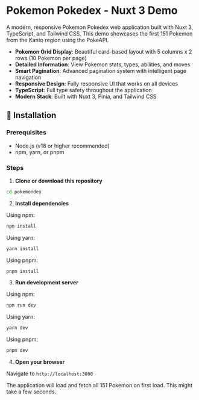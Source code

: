 # Pokemon Pokedex - Nuxt 3 Demo

A modern, responsive Pokemon Pokedex web application built with Nuxt 3, TypeScript, and Tailwind CSS. This demo showcases the first 151 Pokemon from the Kanto region using the PokeAPI.

- **Pokemon Grid Display**: Beautiful card-based layout with 5 columns x 2 rows (10 Pokemon per page)
- **Detailed Information**: View Pokemon stats, types, abilities, and moves
- **Smart Pagination**: Advanced pagination system with intelligent page navigation
- **Responsive Design**: Fully responsive UI that works on all devices
- **TypeScript**: Full type safety throughout the application
- **Modern Stack**: Built with Nuxt 3, Pinia, and Tailwind CSS

## 🚀 Installation

### Prerequisites

- Node.js (v18 or higher recommended)
- npm, yarn, or pnpm

### Steps

1. **Clone or download this repository**

```bash
cd pokemondex
```

2. **Install dependencies**

Using npm:
```bash
npm install
```

Using yarn:
```bash
yarn install
```

Using pnpm:
```bash
pnpm install
```

3. **Run development server**

Using npm:
```bash
npm run dev
```

Using yarn:
```bash
yarn dev
```

Using pnpm:
```bash
pnpm dev
```

4. **Open your browser**

Navigate to `http://localhost:3000`

The application will load and fetch all 151 Pokemon on first load. This might take a few seconds.
